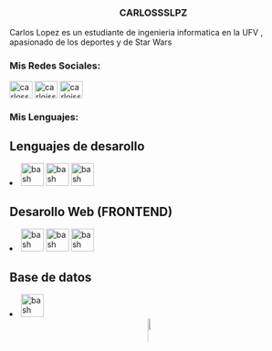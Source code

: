 <h3 align="center">CARLOSSSLPZ</h3>

<p>Carlos Lopez es un estudiante de ingenieria informatica en la UFV , apasionado de los deportes y de Star Wars</p>

<h3 align="left">Mis Redes Sociales:</h3>
<p align="left">
  <a href="https://x.com/carlossslpzz" target="blank"><img align="center" src="https://raw.githubusercontent.com/rahuldkjain/github-profile-readme-generator/master/src/images/icons/Social/twitter.svg" alt="carlossslpz" height="30" width="40" /></a>
  <a href="https://www.instagram.com/carlossss_lpz/" target="blank"><img align="center" src="https://raw.githubusercontent.com/rahuldkjain/github-profile-readme-generator/master/src/images/icons/Social/instagram.svg" alt="carloissslpz" height="30" width="40" /></a>
   <a href="https://www.linkedin.com/in/carlos-lopez-195279350/" target="blank"><img align="center" src="https://raw.githubusercontent.com/rahuldkjain/github-profile-readme-generator/master/src/images/icons/Social/linked-in-alt.svg" alt="carloissslpz" height="30" width="40" /></a>
  
</p>

<h3 align="left">Mis Lenguajes:</h3>

<h2> Lenguajes de desarollo</h2>
<li>
    <img src="https://raw.githubusercontent.com/rahuldkjain/github-profile-readme-generator/master/src/images/icons/ProgrammingLanguages/python.svg" alt="bash" width="40" height="40"/> </a> 
    <img src="https://raw.githubusercontent.com/rahuldkjain/github-profile-readme-generator/master/src/images/icons/ProgrammingLanguages/c.svg" alt="bash" width="40" height="40"/> </a> 
    <img src="https://raw.githubusercontent.com/rahuldkjain/github-profile-readme-generator/master/src/images/icons/ProgrammingLanguages/csharp.svg" alt="bash" width="40" height="40"/> </a> 

</li>

<h2> Desarollo Web (FRONTEND)</h2>
<li>
    <img src="https://raw.githubusercontent.com/rahuldkjain/github-profile-readme-generator/master/src/images/icons/FrontendDevelopment/css.svg" alt="bash" width="40" height="40"/> </a> 
    <img src="https://raw.githubusercontent.com/rahuldkjain/github-profile-readme-generator/master/src/images/icons/FrontendDevelopment/html.svg" alt="bash" width="40" height="40"/> </a> 
    <img src="https://raw.githubusercontent.com/rahuldkjain/github-profile-readme-generator/master/src/images/icons/FrontendDevelopment/boostrap.svg" alt="bash" width="40" height="40"/> </a> 

</li>

<h2> Base de datos</h2>
<li>
    <img src="https://raw.githubusercontent.com/rahuldkjain/github-profile-readme-generator/master/src/images/icons/Database/sql.svg" alt="bash" width="40" height="40"/> </a> 
</li>
  
 

<!-- STATS Y LENGUAJES MAS USADOS -->
<div style="display:grid;align-items:center;justify-content:center">
  <img style="height:100%;width:49%;max-width: 100%" src="https://github-readme-stats.vercel.app/api?username=Carlossslpz&theme=gotham&count_private=true&show_icons=true&include_all_commits=true"/>
  <img style="height:100%;width:49%;max-width: 10%" src="https://github-readme-stats.vercel.app/api/top-langs/?username=Carlossslpz&layout=compact&theme=gotham&langs_count=8"/>
</div>
